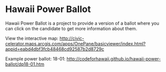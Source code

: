 Hawaii Power Ballot
===================

Hawaii Power Ballot is a project to provide a version of a ballot where you can click on the candidate to get more information about them.

View the interactive map:
http://civic-celerator.maps.arcgis.com/apps/OnePane/basicviewer/index.html?appid=eabd4dbf3fcb48468cd92587b2d8729c

Example power ballot:
18-01: http://codeforhawaii.github.io/hawaii-power-ballot/dp18-01.htm
